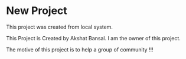 # New Project
This project was created from local system.

This Project is Created by Akshat Bansal.
I am the owner of this project.

The motive of this project is to help a group of community !!!
